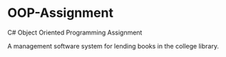 # OOP-Assignment
C# Object Oriented Programming Assignment

A management software system for lending books in the college library.
